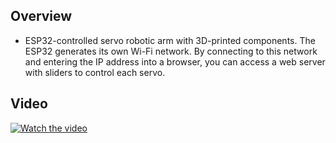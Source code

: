 ## Overview
-  ESP32-controlled servo robotic arm with 3D-printed components. The ESP32 generates its own Wi-Fi network. By connecting to this network and entering the IP address into a browser, you can access a web server with sliders to control each servo.

## Video
[![Watch the video](https://github.com/user-attachments/assets/3a53f432-215c-427b-a6fb-1ff68c9aff8f)](https://drive.google.com/file/d/1mQkM1h0VnR1EhJeLdkOnFk1MAP9YIvJU/view?usp=sharing)
